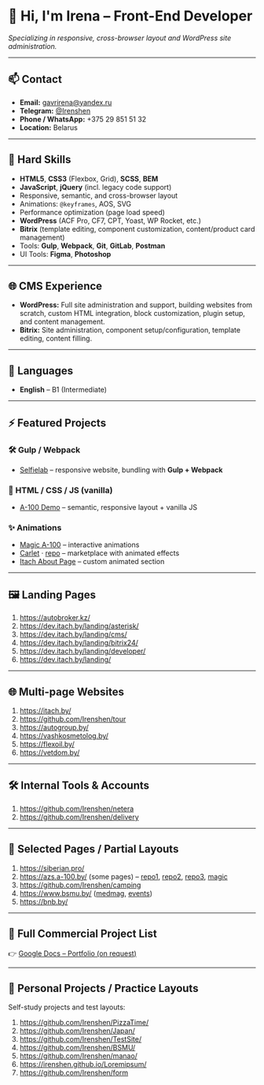 # 👋 Hi, I'm Irena – Front-End Developer  
*Specializing in responsive, cross-browser layout and WordPress site administration.*

---

## 📫 Contact
- **Email:** gavrirena@yandex.ru  
- **Telegram:** [@Irenshen](https://t.me/Irenshen)  
- **Phone / WhatsApp:** +375 29 851 51 32  
- **Location:** Belarus  

---

## 🔧 Hard Skills
- **HTML5**, **CSS3** (Flexbox, Grid), **SCSS**, **BEM**
- **JavaScript**, **jQuery** (incl. legacy code support)
- Responsive, semantic, and cross-browser layout
- Animations: `@keyframes`, AOS, SVG
- Performance optimization (page load speed)
- **WordPress** (ACF Pro, CF7, CPT, Yoast, WP Rocket, etc.)
- **Bitrix** (template editing, component customization, content/product card management)
- Tools: **Gulp**, **Webpack**, **Git**, **GitLab**, **Postman**
- UI Tools: **Figma**, **Photoshop**

---

## 🌐 CMS Experience
- **WordPress:** Full site administration and support, building websites from scratch, custom HTML integration, block customization, plugin setup, and content management.  
- **Bitrix:** Site administration, component setup/configuration, template editing, content filling.  

---

## 💬 Languages
- **English** – B1 (Intermediate)

---

## ⚡ Featured Projects
### 🛠 Gulp / Webpack
- [Selfielab](https://github.com/Irenshen/selfielab) – responsive website, bundling with **Gulp + Webpack**

### 🎨 HTML / CSS / JS (vanilla)
- [A-100 Demo](https://irenshen.github.io/a-100/) – semantic, responsive layout + vanilla JS

### ✨ Animations
- [Magic A-100](https://github.com/Irenshen/magic-a-100) – interactive animations  
- [Carlet](https://carlet.lt/) · [repo](https://github.com/Irenshen/Carlet) – marketplace with animated effects  
- [Itach About Page](https://itach.by/about/) – custom animated section  

---

## 🖼 Landing Pages
1. https://autobroker.kz/  
2. https://dev.itach.by/landing/asterisk/  
3. https://dev.itach.by/landing/cms/  
4. https://dev.itach.by/landing/bitrix24/  
5. https://dev.itach.by/landing/developer/  
6. https://dev.itach.by/landing/  

---

## 🌐 Multi-page Websites
1. https://itach.by/  
2. https://github.com/Irenshen/tour  
3. https://autogroup.by/  
4. https://vashkosmetolog.by/  
5. https://flexoil.by/  
6. https://vetdom.by/  

---

## 🛠 Internal Tools & Accounts
1. https://github.com/Irenshen/netera  
2. https://github.com/Irenshen/delivery  

---

## 📄 Selected Pages / Partial Layouts
1. https://siberian.pro/  
2. https://azs.a-100.by/ (some pages) – [repo1](https://github.com/Irenshen/a-100), [repo2](https://github.com/Irenshen/a-100-group), [repo3](https://github.com/Irenshen/a-100-fuel), [magic](https://github.com/Irenshen/magic-a-100)  
3. https://github.com/Irenshen/camping  
4. https://www.bsmu.by/ ([medmag](https://medmag.bsmu.by/), [events](https://www.bsmu.by/meropriyatiya/))  
5. https://bnb.by/  

---

## 📄 Full Commercial Project List
👉 [Google Docs – Portfolio (on request)](https://docs.google.com/document/d/1WLt7IoOvrdWLMwGdfelts3UMoT-YCUK380-vcPlWasM/edit?usp=sharing)

---

## 🧪 Personal Projects / Practice Layouts
Self-study projects and test layouts:
1. https://github.com/Irenshen/PizzaTime/  
2. https://github.com/Irenshen/Japan/  
3. https://github.com/Irenshen/TestSite/  
4. https://github.com/Irenshen/BSMU/  
5. https://github.com/Irenshen/manao/  
6. https://irenshen.github.io/Loremipsum/  
7. https://github.com/Irenshen/form  
